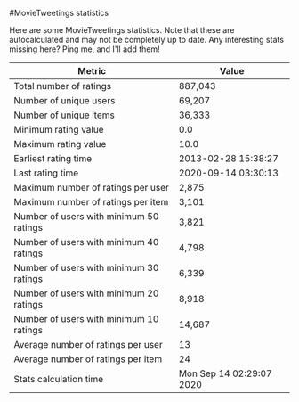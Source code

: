 #MovieTweetings statistics

Here are some MovieTweetings statistics. Note that these are autocalculated and may not be completely up to date. Any interesting stats missing here? Ping me, and I'll add them!

Metric | Value
--- | ---
Total number of ratings                 | 887,043
Number of unique users                  | 69,207
Number of unique items                  | 36,333
Minimum rating value                    | 0.0
Maximum rating value                    | 10.0
Earliest rating time                    | 2013-02-28 15:38:27
Last rating time                        | 2020-09-14 03:30:13
Maximum number of ratings per user      | 2,875
Maximum number of ratings per item      | 3,101
Number of users with minimum 50 ratings | 3,821
Number of users with minimum 40 ratings | 4,798
Number of users with minimum 30 ratings | 6,339
Number of users with minimum 20 ratings | 8,918
Number of users with minimum 10 ratings | 14,687
Average number of ratings per user      | 13
Average number of ratings per item      | 24
Stats calculation time                  | Mon Sep 14 02:29:07 2020

